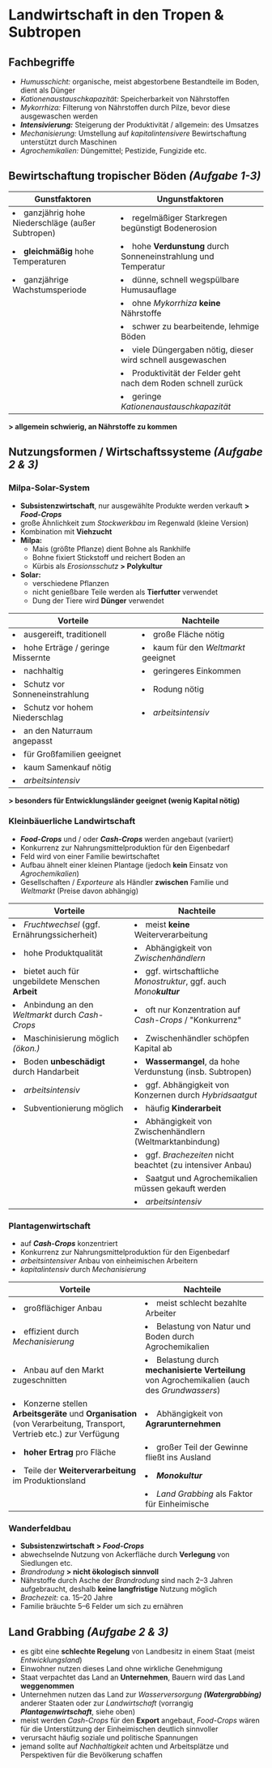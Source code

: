 # Landwirtschaft in den Tropen & Subtropen

## Fachbegriffe

- *Humusschicht:* organische, meist abgestorbene Bestandteile im Boden, dient als Dünger
- *Kationenaustauschkapazität:* Speicherbarkeit von Nährstoffen
- *Mykorrhiza:* Filterung von Nährstoffen durch Pilze, bevor diese ausgewaschen werden
- ***Intensivierung:*** Steigerung der Produktivität / allgemein: des Umsatzes
- *Mechanisierung:* Umstellung auf *kapitalintensivere* Bewirtschaftung unterstützt durch Maschinen
- *Agrochemikalien:* Düngemittel; Pestizide, Fungizide etc.

## Bewirtschaftung tropischer Böden *(Aufgabe 1-3)*

Gunstfaktoren | Ungunstfaktoren
--- | ---
| <li>ganzjährig hohe Niederschläge (außer Subtropen)</li> | <li>regelmäßiger Starkregen begünstigt Bodenerosion</li>
| <li>**gleichmäßig** hohe Temperaturen</li> | <li>hohe **Verdunstung** durch Sonneneinstrahlung und Temperatur</li>
| <li>ganzjährige Wachstumsperiode</li> | <li>dünne, schnell wegspülbare Humusauflage</li>
| | <li>ohne *Mykorrhiza* **keine** Nährstoffe</li>
| | <li>schwer zu bearbeitende, lehmige Böden</li>
| | <li>viele Düngergaben nötig, dieser wird schnell ausgewaschen</li>
| | <li>Produktivität der Felder geht nach dem Roden schnell zurück</li>
| | <li>geringe *Kationenaustauschkapazität*</li>

**> allgemein schwierig, an Nährstoffe zu kommen**

## Nutzungsformen / Wirtschaftssysteme *(Aufgabe 2 & 3)*

### Milpa-Solar-System
- **Subsistenzwirtschaft**, nur ausgewählte Produkte werden verkauft **> *Food-Crops***
- große Ähnlichkeit zum *Stockwerkbau* im Regenwald (kleine Version)
- Kombination mit **Viehzucht**
- **Milpa:**
	- Mais (größte Pflanze) dient Bohne als Rankhilfe
	- Bohne fixiert Stickstoff und reichert Boden an
	- Kürbis als *Erosionsschutz* **> Polykultur**
- **Solar:**
	- verschiedene Pflanzen
	- nicht genießbare Teile werden als **Tierfutter** verwendet
	- Dung der Tiere wird **Dünger** verwendet

Vorteile | Nachteile
--- | ---
| <li>ausgereift, traditionell</li> | <li>große Fläche nötig</li>
| <li>hohe Erträge / geringe Missernte</li> | <li>kaum für den *Weltmarkt* geeignet</li>
| <li>nachhaltig</li> | <li>geringeres Einkommen</li>
| <li>Schutz vor Sonneneinstrahlung</li> | <li>Rodung nötig</li>
| <li>Schutz vor hohem Niederschlag</li> | <li>*arbeitsintensiv*</li>
| <li>an den Naturraum angepasst</li> |
| <li>für Großfamilien geeignet</li> |
| <li>kaum Samenkauf nötig</li> |
| <li>*arbeitsintensiv*</li> |

**> besonders für Entwicklungsländer geeignet (wenig Kapital nötig)**

### Kleinbäuerliche Landwirtschaft
- ***Food-Crops*** und / oder ***Cash-Crops*** werden angebaut (variiert)
- Konkurrenz zur Nahrungsmittelproduktion für den Eigenbedarf
- Feld wird von einer Familie bewirtschaftet
- Aufbau ähnelt einer kleinen Plantage (jedoch **kein** Einsatz von *Agrochemikalien*)
- Gesellschaften / *Exporteure* als Händler **zwischen** Familie und *Weltmarkt* (Preise davon abhängig)

Vorteile | Nachteile
--- | ---
| <li>*Fruchtwechsel* (ggf. Ernährungssicherheit)</li>| <li>meist **keine** Weiterverarbeitung</li>
| <li>hohe Produktqualität</li> | <li>Abhängigkeit von *Zwischenhändlern*</li>
| <li>bietet auch für ungebildete Menschen **Arbeit**</li> | <li>ggf. wirtschaftliche *Monostruktur*, ggf. auch *Mono**kultur***</li>
| <li>Anbindung an den *Weltmarkt* durch *Cash-Crops*</li> | <li>oft nur Konzentration auf *Cash-Crops* / "Konkurrenz"</li>
| <li>Maschinisierung möglich *(ökon.)*</li> | <li>Zwischenhändler schöpfen Kapital ab</li>
| <li>Boden **unbeschädigt** durch Handarbeit</li> | <li>**Wassermangel**, da hohe Verdunstung (insb. Subtropen)</li>
| <li>*arbeitsintensiv*</li> | <li>ggf. Abhängigkeit von Konzernen durch *Hybridsaatgut*</li>
| <li>Subventionierung möglich</li> | <li>häufig **Kinderarbeit**</li>
| | <li>Abhängigkeit von Zwischenhändlern (Weltmarktanbindung)</li>
| | <li>ggf. *Brachezeiten* nicht beachtet (zu intensiver Anbau)</li>
| | <li>Saatgut und Agrochemikalien müssen gekauft werden</li>
| | <li>*arbeitsintensiv*</li>

### Plantagenwirtschaft
- auf ***Cash-Crops*** konzentriert
- Konkurrenz zur Nahrungsmittelproduktion für den Eigenbedarf
- *arbeitsintensiver* Anbau von einheimischen Arbeitern
- *kapitalintensiv* durch *Mechanisierung*

Vorteile | Nachteile
--- | ---
| <li>großflächiger Anbau</li> | <li>meist schlecht bezahlte Arbeiter</li>
| <li>effizient durch *Mechanisierung*</li> | <li>Belastung von Natur und Boden durch Agrochemikalien</li>
| <li>Anbau auf den Markt zugeschnitten</li> | <li>Belastung durch **mechanisierte Verteilung** von Agrochemikalien (auch des *Grundwassers*)</li>
| <li>Konzerne stellen **Arbeitsgeräte** und **Organisation** (von Verarbeitung, Transport, Vertrieb etc.) zur Verfügung</li> | <li>Abhängigkeit von **Agrarunternehmen**</li>
| <li>**hoher Ertrag** pro Fläche</li> | <li>großer Teil der Gewinne fließt ins Ausland</li>
| <li>Teile der **Weiterverarbeitung** im Produktionsland</li> | <li>***Monokultur***</li>
| | <li>*Land Grabbing* als Faktor für Einheimische </li>

### Wanderfeldbau
- **Subsistenzwirtschaft** **> *Food-Crops***
- abwechselnde Nutzung von Ackerfläche durch **Verlegung** von Siedlungen etc.
- *Brandrodung* **> nicht ökologisch sinnvoll**
- Nährstoffe durch Asche der *Brandrodung* sind nach 2–3 Jahren aufgebraucht, deshalb **keine langfristige** Nutzung möglich
- *Brachezeit:* ca. 15–20 Jahre
- Familie bräuchte 5–6 Felder um sich zu ernähren

## Land Grabbing *(Aufgabe 2 & 3)*

- es gibt eine **schlechte Regelung** von Landbesitz in einem Staat (meist *Entwicklungsland*)
- Einwohner nutzen dieses Land ohne wirkliche Genehmigung
- Staat verpachtet das Land an **Unternehmen**, Bauern wird das Land **weggenommen**
- Unternehmen nutzen das Land zur *Wasserversorgung* ***(Watergrabbing)*** anderer Staaten oder zur *Landwirtschaft* (vorrangig ***Plantagenwirtschaft***, siehe oben)
- meist werden *Cash-Crops* für den **Export** angebaut, *Food-Crops* wären für die Unterstützung der Einheimischen deutlich sinnvoller
- verursacht häufig soziale und politische Spannungen
- jemand sollte auf *Nachhaltigkeit* achten und Arbeitsplätze und Perspektiven für die Bevölkerung schaffen

<!--stackedit_data:
eyJoaXN0b3J5IjpbODU1OTcwMjk5LC0xOTEzNjQyMTU3LC00Nj
UwNzQ4OTYsNjYyMDAxNDcyLC0xMjQ0MTEwODQ0LDE3NTQ5NTg2
ODQsMTA4NDU0MjQzOSwxMTI4MTU5MzI4LDE1OTU2NDYyMTcsND
AwMjkzNjQzLC0xMDY0MDY0ODAyLDM3NTg5MzI0NywtMTk5MTg5
OTc0Nyw4NzkyNDk2NjUsLTE0MDU4Nzc4MjMsMTQ2MjY1OTI2NS
wtOTUzNzk1NTUwLDMxMjY2MDU2NSwtMjA1OTQ5NzUxOSwxMzgz
MjIwODY3XX0=
-->